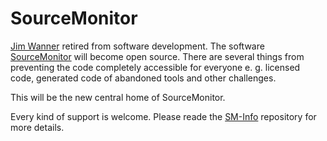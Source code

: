 # SourceMonitor

[Jim Wanner][jwanner] retired from software development. The software [SourceMonitor][sourcemonitor] will become open source. There are several things from preventing the code completely accessible for everyone e. g. licensed code, generated code of abandoned tools and other challenges.

This will be the new central home of SourceMonitor.

Every kind of support is welcome. Please reade the [SM-Info][sm-info] repository for more details.

[jwanner]: https://campwoodsw.com/emcomp/about-us/
[sm-info]: https://github.com/SourceMonitor/SM-Info
[sourcemonitor]: https://www.derpaul.net/SourceMonitor/
